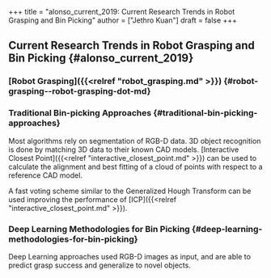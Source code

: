 +++
title = "alonso_current_2019: Current Research Trends in Robot Grasping and Bin Picking"
author = ["Jethro Kuan"]
draft = false
+++

## Current Research Trends in Robot Grasping and Bin Picking {#alonso_current_2019}

### [Robot Grasping]({{<relref "robot_grasping.md" >}}) {#robot-grasping--robot-grasping-dot-md}

### Traditional Bin-picking Approaches {#traditional-bin-picking-approaches}

Most algorithms rely on segmentation of RGB-D data. 3D object recognition is
done by matching 3D data to their known CAD models. [Interactive Closest Point]({{<relref "interactive_closest_point.md" >}})
can be used to calculate the alignment and best fitting of a cloud of points
with respect to a reference CAD model.

A fast voting scheme similar to the Generalized Hough Transform can be used improving the performance of [ICP]({{<relref "interactive_closest_point.md" >}}).

### Deep Learning Methodologies for Bin Picking {#deep-learning-methodologies-for-bin-picking}

Deep Learning approaches used RGB-D images as input, and are able to predict
grasp success and generalize to novel objects.
